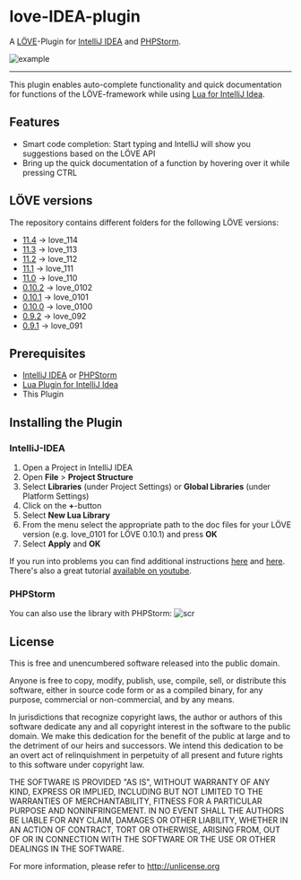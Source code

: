 # love-IDEA-plugin
A [LÖVE](http://love2d.org)-Plugin for [IntelliJ IDEA](http://www.jetbrains.com/idea/) and [PHPStorm](https://www.jetbrains.com/phpstorm/).

![example](https://raw.githubusercontent.com/rm-code/love-IDEA-plugin/master/screenshots/preview.png)

-----------

This plugin enables auto-complete functionality and quick documentation for functions of the LÖVE-framework while using [Lua for IntelliJ Idea](https://bitbucket.org/sylvanaar2/lua-for-idea/wiki/Home).

## Features

- Smart code completion: Start typing and IntelliJ will show you suggestions based on the LÖVE API
- Bring up the quick documentation of a function by hovering over it while pressing CTRL

## LÖVE versions

The repository contains different folders for the following LÖVE versions:
- [11.4](https://love2d.org/wiki/11.4) -> love_114
- [11.3](https://love2d.org/wiki/11.3) -> love_113
- [11.2](https://love2d.org/wiki/11.2) -> love_112
- [11.1](https://love2d.org/wiki/11.1) -> love_111
- [11.0](https://love2d.org/wiki/11.0) -> love_110
- [0.10.2](https://love2d.org/wiki/0.10.2) -> love_0102
- [0.10.1](https://love2d.org/wiki/0.10.1) -> love_0101
- [0.10.0](https://love2d.org/wiki/0.10.0) -> love_0100
- [0.9.2](https://love2d.org/wiki/0.9.2) -> love_092
- [0.9.1](https://love2d.org/wiki/0.9.1) -> love_091

## Prerequisites

- [IntelliJ IDEA](http://www.jetbrains.com/idea/) or [PHPStorm](https://www.jetbrains.com/phpstorm/)
- [Lua Plugin for IntelliJ Idea](https://bitbucket.org/sylvanaar2/lua-for-idea/wiki/Home)
- This Plugin

## Installing the Plugin

### IntelliJ-IDEA
1. Open a Project in IntelliJ IDEA
2. Open __File__ > __Project Structure__
3. Select __Libraries__ (under Project Settings) or __Global Libraries__ (under Platform Settings)
4. Click on the __+__-button
5. Select __New Lua Library__
6. From the menu select the appropriate path to the doc files for your LÖVE version (e.g. love_0101 for LÖVE 0.10.1) and press __OK__
7. Select __Apply__ and __OK__

If you run into problems you can find additional instructions [here](https://www.jetbrains.com/idea/help/configuring-module-dependencies-and-libraries.html) and [here](https://bitbucket.org/sylvanaar2/lua-for-idea/wiki/Installing_a_Custom_API). There's also a great tutorial [available on youtube](https://www.youtube.com/watch?v=pw7WU-hnU0g).

### PHPStorm
You can also use the library with PHPStorm:
![scr](https://cloud.githubusercontent.com/assets/5689499/23850658/a3f72b54-07e0-11e7-8832-6c514d91ba87.png)

## License

This is free and unencumbered software released into the public domain.

Anyone is free to copy, modify, publish, use, compile, sell, or
distribute this software, either in source code form or as a compiled
binary, for any purpose, commercial or non-commercial, and by any
means.

In jurisdictions that recognize copyright laws, the author or authors
of this software dedicate any and all copyright interest in the
software to the public domain. We make this dedication for the benefit
of the public at large and to the detriment of our heirs and
successors. We intend this dedication to be an overt act of
relinquishment in perpetuity of all present and future rights to this
software under copyright law.

THE SOFTWARE IS PROVIDED "AS IS", WITHOUT WARRANTY OF ANY KIND,
EXPRESS OR IMPLIED, INCLUDING BUT NOT LIMITED TO THE WARRANTIES OF
MERCHANTABILITY, FITNESS FOR A PARTICULAR PURPOSE AND NONINFRINGEMENT.
IN NO EVENT SHALL THE AUTHORS BE LIABLE FOR ANY CLAIM, DAMAGES OR
OTHER LIABILITY, WHETHER IN AN ACTION OF CONTRACT, TORT OR OTHERWISE,
ARISING FROM, OUT OF OR IN CONNECTION WITH THE SOFTWARE OR THE USE OR
OTHER DEALINGS IN THE SOFTWARE.

For more information, please refer to <http://unlicense.org>
